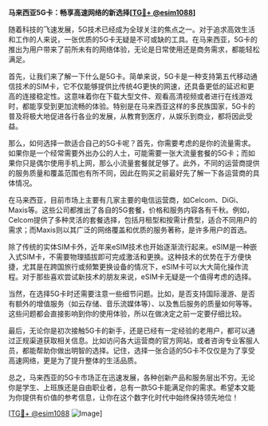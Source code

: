 **马来西亚5G卡：畅享高速网络的新选择[[TG💪+ @esim1088](https://t.me/s/esim1088)]**

随着科技的飞速发展，5G技术已经成为全球关注的焦点之一。对于追求高效生活和工作的人来说，一张优质的5G卡无疑是不可或缺的工具。在马来西亚，5G卡的推出为用户带来了前所未有的网络体验，无论是日常使用还是商务需求，都能轻松满足。

首先，让我们来了解一下什么是5G卡。简单来说，5G卡是一种支持第五代移动通信技术的SIM卡，它不仅能够提供比传统4G更快的网速，还具备更低的延迟和更高的连接稳定性。这意味着你在下载大型文件、观看高清视频或者进行在线游戏时，都能享受到更加流畅的体验。特别是在马来西亚这样的多民族国家，5G卡的普及将极大地促进各行各业的发展，从教育到医疗，从娱乐到商业，都将因此受益。

那么，如何选择一款适合自己的5G卡呢？首先，你需要考虑的是你的流量需求。如果你是一个经常需要外出办公的人士，可能需要一张大流量套餐的5G卡；而如果你只是偶尔使用手机上网，那么小流量套餐就足够了。此外，不同的运营商提供的服务质量和覆盖范围也有所不同，因此在购买之前最好先了解一下各运营商的具体情况。

在马来西亚，目前市场上主要有几家主要的电信运营商，如Celcom、DiGi、Maxis等。这些公司都推出了各自的5G套餐，价格和服务内容各有千秋。例如，Celcom提供了多种灵活的套餐选择，包括月租型和按需计费型，适合不同用户的需求；而Maxis则以其广泛的网络覆盖和优质的服务著称，是许多用户的首选。

除了传统的实体SIM卡外，近年来eSIM技术也开始逐渐流行起来。eSIM是一种嵌入式SIM卡，不需要物理插拔即可完成激活和更换。这种技术的优势在于方便快捷，尤其是在跨国旅行或频繁更换设备的情况下，eSIM卡可以大大简化操作流程。对于那些喜欢尝试新技术的朋友来说，eSIM卡无疑是一个值得考虑的选择。

当然，在选择5G卡时还需要注意一些细节问题。比如，是否支持国际漫游、是否有额外的增值服务（如云存储、音乐流媒体等）、以及售后服务的质量如何等等。这些问题都会直接影响到你的使用体验，所以在做决定之前一定要仔细比较。

最后，无论你是初次接触5G卡的新手，还是已经有一定经验的老用户，都可以通过正规渠道获取相关信息。比如访问各大运营商的官方网站，或者咨询专业客服人员，都能帮助你做出明智的选择。记住，选择一张合适的5G卡不仅仅是为了享受高速网络，更是为了提升整体的生活品质。

总之，马来西亚的5G卡市场正在迅速发展，各种创新产品和服务层出不穷。无论你是学生、上班族还是自由职业者，总有一款5G卡能满足你的需求。希望本文能为你提供有价值的参考信息，让你在这个数字化时代中始终保持领先地位！

[[TG💪+ @esim1088](https://t.me/s/esim1088) ![Image](https://i.postimg.cc/4NQfJmqS/Snipaste-2025-05-13-00-14-12.png)]